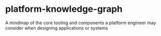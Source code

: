 # platform-knowledge-graph
A mindmap of the core tooling and components a platform engineer may consider when designing applications or systems

